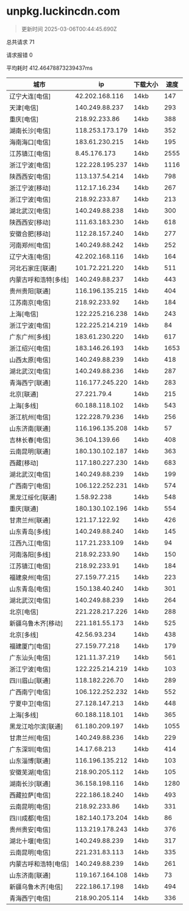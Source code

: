 
  # unpkg.luckincdn.com

  > 更新时间 2025-03-06T00:44:45.690Z
  
  总共请求 71

  请求报错 0

  平均耗时 412.46478873239437ms

|城市|ip|下载大小|速度|
|-----|----------|---|---|
|辽宁大连[电信]|42.202.168.116|14kb|147|
|天津[电信]|140.249.88.237|14kb|293|
|重庆[电信]|218.92.233.86|14kb|388|
|湖南长沙[电信]|118.253.173.179|14kb|352|
|海南海口[电信]|183.61.230.215|14kb|195|
|江苏镇江[电信]|8.45.176.173|14kb|2555|
|浙江宁波[电信]|122.228.195.237|14kb|1116|
|陕西西安[电信]|113.137.54.214|14kb|798|
|浙江宁波[移动]|112.17.16.234|14kb|267|
|浙江宁波[电信]|218.92.233.87|14kb|213|
|湖北武汉[电信]|140.249.88.238|14kb|300|
|陕西西安[移动]|111.63.183.230|14kb|618|
|安徽合肥[移动]|112.28.157.240|14kb|277|
|河南郑州[电信]|140.249.88.242|14kb|252|
|辽宁大连[电信]|42.202.168.116|14kb|164|
|河北石家庄[联通]|101.72.221.220|14kb|511|
|内蒙古呼和浩特[多线]|140.249.88.237|14kb|443|
|贵州贵阳[联通]|116.196.135.215|14kb|404|
|江苏南京[电信]|218.92.233.92|14kb|184|
|上海[电信]|122.225.216.238|14kb|243|
|浙江宁波[电信]|122.225.214.219|14kb|84|
|广东广州[多线]|183.61.230.220|14kb|617|
|浙江绍兴[电信]|183.146.26.193|14kb|1653|
|山西太原[电信]|140.249.88.239|14kb|418|
|湖北武汉[电信]|140.249.88.236|14kb|287|
|青海西宁[联通]|116.177.245.220|14kb|283|
|北京[联通]|27.221.79.4|14kb|215|
|上海[多线]|60.188.118.102|14kb|543|
|浙江杭州[电信]|122.228.79.236|14kb|256|
|山东济南[联通]|116.196.135.208|14kb|57|
|吉林长春[电信]|36.104.139.66|14kb|408|
|云南昆明[联通]|180.130.102.187|14kb|363|
|西藏[移动]|117.180.227.230|14kb|683|
|湖北武汉[电信]|140.249.88.239|14kb|199|
|广西南宁[电信]|106.122.252.231|14kb|574|
|黑龙江绥化[联通]|1.58.92.238|14kb|548|
|重庆[联通]|180.130.102.196|14kb|554|
|甘肃兰州[联通]|121.17.122.92|14kb|426|
|山东青岛[多线]|140.249.88.240|14kb|145|
|江西九江[电信]|117.21.233.109|14kb|94|
|河南洛阳[多线]|218.92.233.90|14kb|150|
|江苏镇江[电信]|218.92.233.91|14kb|184|
|福建泉州[电信]|27.159.77.215|14kb|223|
|山东青岛[电信]|150.138.40.240|14kb|301|
|湖北武汉[电信]|140.249.88.239|14kb|264|
|北京[电信]|221.228.217.226|14kb|288|
|新疆乌鲁木齐[移动]|221.181.55.173|14kb|525|
|北京[多线]|42.56.93.234|14kb|438|
|福建厦门[电信]|27.159.77.218|14kb|179|
|广东汕头[电信]|121.11.37.219|14kb|561|
|浙江宁波[电信]|122.225.214.219|14kb|103|
|四川眉山[联通]|118.182.226.70|14kb|289|
|广西南宁[电信]|106.122.252.232|14kb|552|
|宁夏中卫[电信]|27.128.147.213|14kb|448|
|上海[多线]|60.188.118.101|14kb|365|
|黑龙江哈尔滨[联通]|61.180.209.197|14kb|1055|
|甘肃兰州[电信]|140.249.88.236|14kb|229|
|广东深圳[电信]|14.17.68.213|14kb|414|
|山东淄博[联通]|116.196.135.212|14kb|103|
|安徽芜湖[电信]|218.90.205.112|14kb|105|
|湖南长沙[联通]|36.158.198.116|14kb|1280|
|西藏拉萨[电信]|222.186.18.240|14kb|493|
|云南昆明[电信]|218.92.233.86|14kb|331|
|四川成都[电信]|182.140.173.204|14kb|86|
|贵州贵安[电信]|113.219.178.243|14kb|376|
|湖北十堰[电信]|140.249.88.239|14kb|317|
|云南昆明[电信]|221.231.83.113|14kb|335|
|内蒙古呼和浩特[电信]|140.249.88.239|14kb|261|
|山东济南[联通]|119.167.164.108|14kb|73|
|新疆乌鲁木齐[电信]|222.186.17.198|14kb|494|
|青海西宁[电信]|218.90.205.114|14kb|336|

  